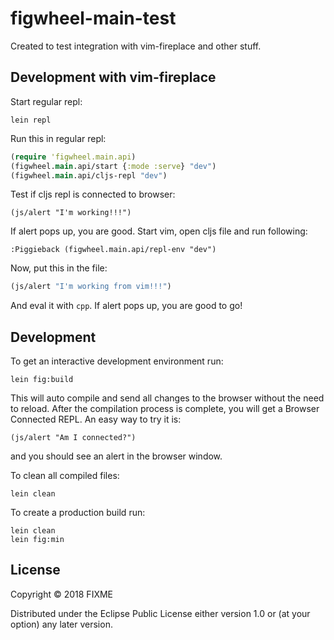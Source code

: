 # figwheel-main-test

Created to test integration with vim-fireplace and other stuff.

## Development with vim-fireplace

Start regular repl:

```
lein repl
```

Run this in regular repl:

```clojure
(require 'figwheel.main.api)
(figwheel.main.api/start {:mode :serve} "dev")
(figwheel.main.api/cljs-repl "dev")
```

Test if cljs repl is connected to browser:

```
(js/alert "I'm working!!!")
```

If alert pops up, you are good. Start vim, open cljs file and run following:

```
:Piggieback (figwheel.main.api/repl-env "dev")
```

Now, put this in the file:

```clojure
(js/alert "I'm working from vim!!!")
```

And eval it with `cpp`.  If alert pops up, you are good to go!

## Development

To get an interactive development environment run:

    lein fig:build

This will auto compile and send all changes to the browser without the
need to reload. After the compilation process is complete, you will
get a Browser Connected REPL. An easy way to try it is:

    (js/alert "Am I connected?")

and you should see an alert in the browser window.

To clean all compiled files:

	lein clean

To create a production build run:

	lein clean
	lein fig:min


## License

Copyright © 2018 FIXME

Distributed under the Eclipse Public License either version 1.0 or (at your option) any later version.
